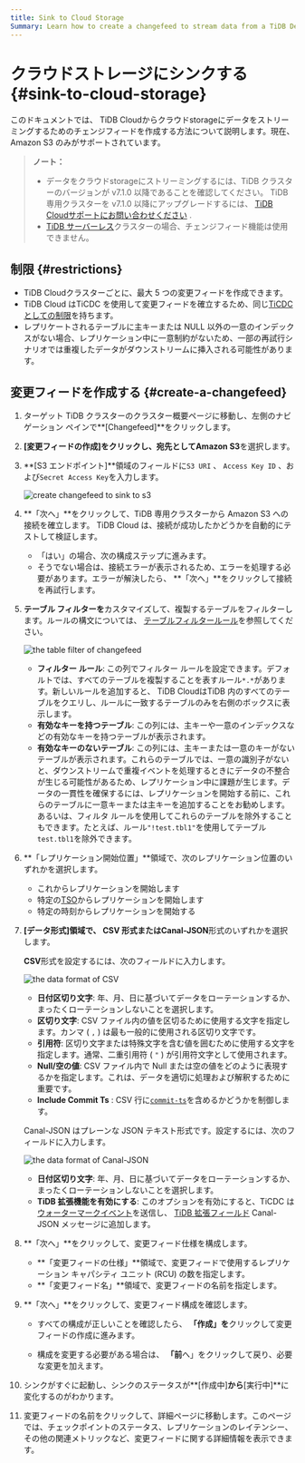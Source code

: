 ```yaml
---
title: Sink to Cloud Storage
Summary: Learn how to create a changefeed to stream data from a TiDB Dedicated cluster to cloud storage, such as Amazon S3.
---
```


# クラウドストレージにシンクする {#sink-to-cloud-storage}

このドキュメントでは、 TiDB Cloudからクラウドstorageにデータをストリーミングするためのチェンジフィードを作成する方法について説明します。現在、Amazon S3 のみがサポートされています。

> **ノート：**
>
> -   データをクラウドstorageにストリーミングするには、TiDB クラスターのバージョンが v7.1.0 以降であることを確認してください。 TiDB 専用クラスターを v7.1.0 以降にアップグレードするには、 [TiDB Cloudサポートにお問い合わせください](/tidb-cloud/tidb-cloud-support.md) .
> -   [TiDB サーバーレス](/tidb-cloud/select-cluster-tier.md#tidb-serverless)クラスターの場合、チェンジフィード機能は使用できません。

## 制限 {#restrictions}

-   TiDB Cloudクラスターごとに、最大 5 つの変更フィードを作成できます。
-   TiDB Cloud はTiCDC を使用して変更フィードを確立するため、同じ[TiCDC としての制限](https://docs.pingcap.com/tidb/stable/ticdc-overview#unsupported-scenarios)を持ちます。
-   レプリケートされるテーブルに主キーまたは NULL 以外の一意のインデックスがない場合、レプリケーション中に一意制約がないため、一部の再試行シナリオでは重複したデータがダウンストリームに挿入される可能性があります。

## 変更フィードを作成する {#create-a-changefeed}

1.  ターゲット TiDB クラスターのクラスター概要ページに移動し、左側のナビゲーション ペインで**[Changefeed]**をクリックします。

2.  **[変更フィードの作成]**をクリックし、宛先として**Amazon S3**を選択します。

3.  **[S3 エンドポイント]**領域のフィールドに`S3 URI` 、 `Access Key ID` 、および`Secret Access Key`を入力します。

    ![create changefeed to sink to s3](https://download.pingcap.com/images/docs/tidb-cloud/changefeed/sink-to-s3-01-create-changefeed.jpg)

4.  **「次へ」**をクリックして、TiDB 専用クラスターから Amazon S3 への接続を確立します。 TiDB Cloud は、接続が成功したかどうかを自動的にテストして検証します。

    -   「はい」の場合、次の構成ステップに進みます。
    -   そうでない場合は、接続エラーが表示されるため、エラーを処理する必要があります。エラーが解決したら、 **「次へ」**をクリックして接続を再試行します。

5.  **テーブル フィルターを**カスタマイズして、複製するテーブルをフィルターします。ルールの構文については、 [テーブルフィルタールール](https://docs.pingcap.com/tidb/stable/ticdc-filter#changefeed-log-filters)を参照してください。

    ![the table filter of changefeed](https://download.pingcap.com/images/docs/tidb-cloud/changefeed/sink-to-s3-02-table-filter.jpg)

    -   **フィルター ルール**: この列でフィルター ルールを設定できます。デフォルトでは、すべてのテーブルを複製することを表すルール`*.*`があります。新しいルールを追加すると、 TiDB CloudはTiDB 内のすべてのテーブルをクエリし、ルールに一致するテーブルのみを右側のボックスに表示します。
    -   **有効なキーを持つテーブル**: この列には、主キーや一意のインデックスなどの有効なキーを持つテーブルが表示されます。
    -   **有効なキーのないテーブル**: この列には、主キーまたは一意のキーがないテーブルが表示されます。これらのテーブルでは、一意の識別子がないと、ダウンストリームで重複イベントを処理するときにデータの不整合が生じる可能性があるため、レプリケーション中に課題が生じます。データの一貫性を確保するには、レプリケーションを開始する前に、これらのテーブルに一意キーまたは主キーを追加することをお勧めします。あるいは、フィルタ ルールを使用してこれらのテーブルを除外することもできます。たとえば、ルール`"!test.tbl1"`を使用してテーブル`test.tbl1`を除外できます。

6.  **「レプリケーション開始位置」**領域で、次のレプリケーション位置のいずれかを選択します。

    -   これからレプリケーションを開始します
    -   特定の[TSO](https://docs.pingcap.com/tidb/stable/glossary#tso)からレプリケーションを開始します
    -   特定の時刻からレプリケーションを開始する

7.  **[データ形式]**領域で、 **CSV 形式**または**Canal-JSON**形式のいずれかを選択します。

    <SimpleTab>
     <div label="Configure CSV format">

    **CSV**形式を設定するには、次のフィールドに入力します。

    ![the data format of CSV](https://download.pingcap.com/images/docs/tidb-cloud/changefeed/sink-to-s3-02-data-format-csv-conf.jpg)

    -   **日付区切り文字**: 年、月、日に基づいてデータをローテーションするか、まったくローテーションしないことを選択します。
    -   **区切り文字**: CSV ファイル内の値を区切るために使用する文字を指定します。カンマ ( `,` ) は最も一般的に使用される区切り文字です。
    -   **引用符**: 区切り文字または特殊文字を含む値を囲むために使用する文字を指定します。通常、二重引用符 ( `"` ) が引用符文字として使用されます。
    -   **Null/空の値**: CSV ファイル内で Null または空の値をどのように表現するかを指定します。これは、データを適切に処理および解釈するために重要です。
    -   **Include Commit Ts** : CSV 行に[`commit-ts`](https://docs.pingcap.com/tidb/stable/ticdc-sink-to-cloud-storage#replicate-change-data-to-storage-services)を含めるかどうかを制御します。

    </div>
     <div label="Configure Canal-JSON format">

    Canal-JSON はプレーンな JSON テキスト形式です。設定するには、次のフィールドに入力します。

    ![the data format of Canal-JSON](https://download.pingcap.com/images/docs/tidb-cloud/changefeed/sink-to-s3-02-data-format-canal-json.jpg)

    -   **日付区切り文字**: 年、月、日に基づいてデータをローテーションするか、まったくローテーションしないことを選択します。
    -   **TiDB 拡張機能を有効にする**: このオプションを有効にすると、TiCDC は[ウォーターマークイベント](https://docs.pingcap.com/tidb/stable/ticdc-canal-json#watermark-event)を送信し、 [TiDB 拡張フィールド](https://docs.pingcap.com/tidb/stable/ticdc-canal-json#tidb-extension-field) Canal-JSON メッセージに追加します。

    </div>
     </SimpleTab>

8.  **「次へ」**をクリックして、変更フィード仕様を構成します。

    -   **「変更フィードの仕様」**領域で、変更フィードで使用するレプリケーション キャパシティ ユニット (RCU) の数を指定します。
    -   **「変更フィード名」**領域で、変更フィードの名前を指定します。

9.  **「次へ」**をクリックして、変更フィード構成を確認します。

    -   すべての構成が正しいことを確認したら、 **「作成」を**クリックして変更フィードの作成に進みます。

    -   構成を変更する必要がある場合は、 **「前**へ」をクリックして戻り、必要な変更を加えます。

10. シンクがすぐに起動し、シンクのステータスが**[作成中]**から**[実行中]**に変化するのがわかります。

11. 変更フィードの名前をクリックして、詳細ページに移動します。このページでは、チェックポイントのステータス、レプリケーションのレイテンシー、その他の関連メトリックなど、変更フィードに関する詳細情報を表示できます。

